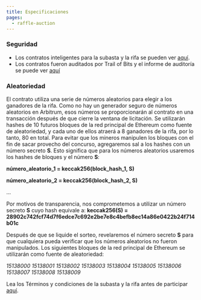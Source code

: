 ```yaml
---
title: Especificaciones
pages:
  - raffle-auction
---
```

### Seguridad

* Los contratos inteligentes para la subasta y la rifa se pueden ver [aquí](https://github.com/TrueFiEng/devcon-raffle).
* Los contratos fueron auditados por Trail of Bits y el informe de auditoría se puede ver [aquí](https://drive.google.com/file/d/1I3A0Kf-CrPdFRjZaZ8lOvbfN49moyki2/view?usp=sharing)

### Aleatoriedad

El contrato utiliza una serie de números aleatorios para elegir a los ganadores de la rifa. Como no hay un generador seguro de números aleatorios en Arbitrum, esos números se proporcionarán al contrato en una transacción después de que cierre la ventana de licitación. Se utilizarán hashes de 10 futuros bloques de la red principal de Ethereum como fuente de aleatoriedad, y cada uno de ellos atraerá a 8 ganadores de la rifa, por lo tanto, 80 en total. Para evitar que los mineros manipulen los bloques con el fin de sacar provecho del concurso, agregaremos sal a los hashes con un número secreto **S**. Esto significa que para los números aleatorios usaremos los hashes de bloques y el número **S**:

**número_aleatorio_1 = keccak256(block_hash_1, S)**

**número_aleatorio_2 = keccak256(block_hash_2, S)**

…

Por motivos de transparencia, nos comprometemos a utilizar un número secreto **S** cuyo hash equivale a:
**keccak256(S) = 28902c742fcf74d7f6edce7c692e2be7e8c4befb8ec14a86e0422b24f714b01c**

Después de que se liquide el sorteo, revelaremos el número secreto **S** para que cualquiera pueda verificar que los números aleatorios no fueron manipulados. Los siguientes bloques de la red principal de Ethereum se utilizarán como fuente de aleatoriedad: 

*15138000
15138001
15138002
15138003
15138004
15138005
15138006
15138007
15138008
15138009*



Lea los Términos y condiciones de la subasta y la rifa antes de participar [aquí](https://docs.google.com/document/d/1pVU-G8mpPD33EwOwE96MTB_4AZrYa2TNWXLSfkOPCJQ/edit?usp=sharing).
